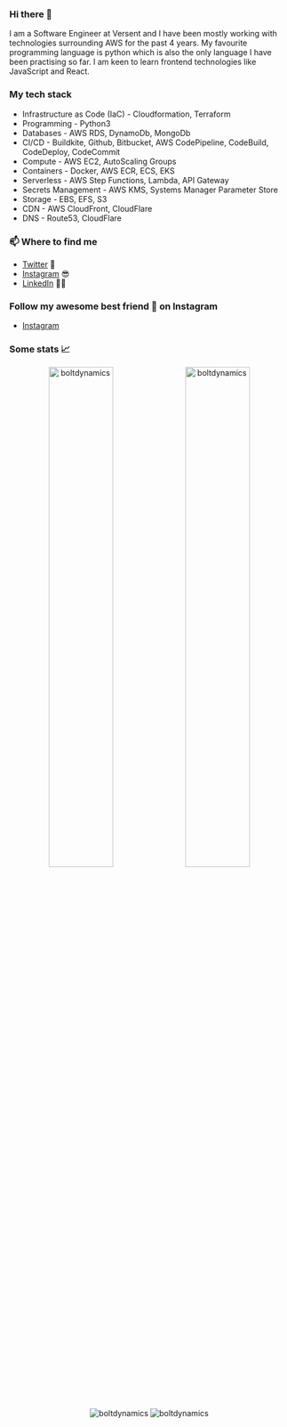 ### Hi there 👋

I am a Software Engineer at Versent and I have been mostly working with technologies surrounding AWS for the past 4 years. My favourite programming language is python which is also the only language I have been practising so far. I am keen to learn frontend technologies like JavaScript and React.

### My tech stack
* Infrastructure as Code (IaC) - Cloudformation, Terraform
* Programming - Python3
* Databases - AWS RDS, DynamoDb, MongoDb
* CI/CD - Buildkite, Github, Bitbucket, AWS CodePipeline, CodeBuild, CodeDeploy, CodeCommit
* Compute - AWS EC2, AutoScaling Groups
* Containers - Docker, AWS ECR, ECS, EKS
* Serverless - AWS Step Functions, Lambda, API Gateway
* Secrets Management - AWS KMS, Systems Manager Parameter Store
* Storage - EBS, EFS, S3
* CDN - AWS CloudFront, CloudFlare
* DNS - Route53, CloudFlare

### 📫 Where to find me
- [Twitter](https://twitter.com/bista_pras) 🐤
- [Instagram](https://instagram.com/pras_bista) 😎
- [LinkedIn](https://linkedin.com/in/prasiddha01) 👨💼

### Follow my awesome best friend :dog: on Instagram
- [Instagram](https://instagram.com/chris_the_cavoodle)

### Some stats 📈
<p align="center">
<img width="48%" src="https://github-readme-stats.vercel.app/api?username=boltdynamics&show_icons=true&theme=dracula&title_color=ff8000&text_color=ffffff&bg_color=6a6a6a&locale=en&hide_border=true" alt="boltdynamics" />
<img width="48%" src="https://github-readme-streak-stats.herokuapp.com/?user=boltdynamics&theme=highcontrast&hide_border=true" alt="boltdynamics" />
<img src="https://github-readme-stats.vercel.app/api/top-langs?username=boltdynamics&langs_count=6&layout=compact&theme=highcontrast&hide_border=true" alt="boltdynamics" />
<img src="https://github-readme-stats.vercel.app/api/wakatime?username=boltdynamics&langs_count=6&layout=compact&theme=highcontrast&hide_border=true" alt="boltdynamics" />
</p>

